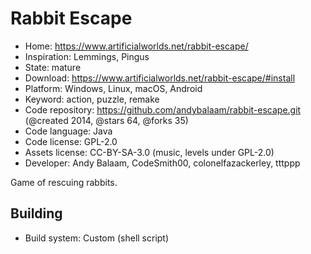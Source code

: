 # Rabbit Escape

- Home: https://www.artificialworlds.net/rabbit-escape/
- Inspiration: Lemmings, Pingus
- State: mature
- Download: https://www.artificialworlds.net/rabbit-escape/#install
- Platform: Windows, Linux, macOS, Android
- Keyword: action, puzzle, remake
- Code repository: https://github.com/andybalaam/rabbit-escape.git (@created 2014, @stars 64, @forks 35)
- Code language: Java
- Code license: GPL-2.0
- Assets license: CC-BY-SA-3.0 (music, levels under GPL-2.0)
- Developer: Andy Balaam, CodeSmith00, colonelfazackerley, tttppp

Game of rescuing rabbits.

## Building

- Build system: Custom (shell script)
